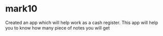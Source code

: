 # mark10
Created an app which will help work as a cash register. This app will help you to know how many piece of notes you will get
